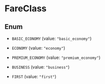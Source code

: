 

# FareClass

## Enum


* `BASIC_ECONOMY` (value: `"basic_economy"`)

* `ECONOMY` (value: `"economy"`)

* `PREMIUM_ECONOMY` (value: `"premium_economy"`)

* `BUSINESS` (value: `"business"`)

* `FIRST` (value: `"first"`)



